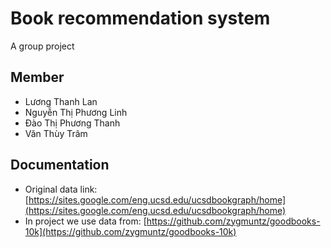
# Book recommendation system
A group project
## Member
- Lương Thanh Lan
- Nguyễn Thị Phương Linh
- Đào Thị Phương Thanh
- Văn Thùy Trâm




## Documentation

- Original data link: [https://sites.google.com/eng.ucsd.edu/ucsdbookgraph/home](https://sites.google.com/eng.ucsd.edu/ucsdbookgraph/home)
- In project we use data from: [https://github.com/zygmuntz/goodbooks-10k](https://github.com/zygmuntz/goodbooks-10k) 

